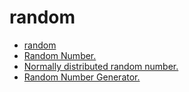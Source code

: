 # random
* [random](README.md)
* [Random Number.](rand.md)
* [Normally distributed random number.](randn.md)
* [Random Number Generator.](rng.md)


